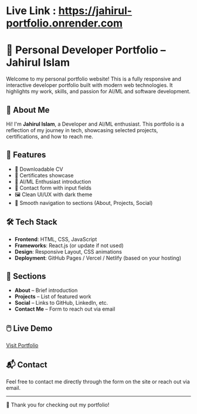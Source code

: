#  Live Link : https://jahirul-portfolio.onrender.com

# 💼 Personal Developer Portfolio – Jahirul Islam

Welcome to my personal portfolio website! This is a fully responsive and interactive developer portfolio built with modern web technologies. It highlights my work, skills, and passion for AI/ML and software development.

## 🚀 About Me

Hi! I'm **Jahirul Islam**, a Developer and AI/ML enthusiast. This portfolio is a reflection of my journey in tech, showcasing selected projects, certifications, and how to reach me.

## 🔧 Features

- 📄 Downloadable CV
- 🧾 Certificates showcase
- 🧠 AI/ML Enthusiast introduction
- 💬 Contact form with input fields
- 🖼️ Clean UI/UX with dark theme
- 🔗 Smooth navigation to sections (About, Projects, Social)

## 🛠️ Tech Stack

- **Frontend**: HTML, CSS, JavaScript
- **Frameworks**: React.js (or update if not used)
- **Design**: Responsive Layout, CSS animations
- **Deployment**: GitHub Pages / Vercel / Netlify (based on your hosting)

## 📂 Sections

- **About** – Brief introduction
- **Projects** – List of featured work
- **Social** – Links to GitHub, LinkedIn, etc.
- **Contact Me** – Form to reach out via email

## 🖱️ Live Demo

[Visit Portfolio](https://mrfailure777.github.io/Jahirul-Potfolio/)

## 📬 Contact

Feel free to contact me directly through the form on the site or reach out via email.

---

🧡 Thank you for checking out my portfolio!

